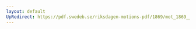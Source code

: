 ```yaml
---
layout: default
UpRedirect: https://pdf.swedeb.se/riksdagen-motions-pdf/1869/mot_1869__ak__00312.pdf
---
```

